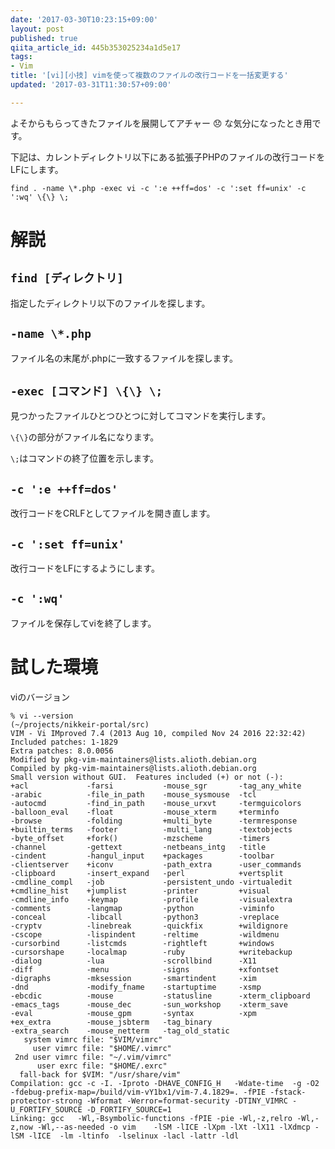 ```yaml
---
date: '2017-03-30T10:23:15+09:00'
layout: post
published: true
qiita_article_id: 445b353025234a1d5e17
tags:
- Vim
title: '[vi][小技] vimを使って複数のファイルの改行コードを一括変更する'
updated: '2017-03-31T11:30:57+09:00'

---
```

よそからもらってきたファイルを展開してアチャー :disappointed: な気分になったとき用です。  
  
下記は、カレントディレクトリ以下にある拡張子PHPのファイルの改行コードをLFにします。  
  
```shell-session
find . -name \*.php -exec vi -c ':e ++ff=dos' -c ':set ff=unix' -c ':wq' \{\} \;
```  
  
  
  
# 解説  
  
## `find [ディレクトリ]`  
  
指定したディレクトリ以下のファイルを探します。  
  
## `-name \*.php`  
  
ファイル名の末尾が.phpに一致するファイルを探します。  
  
## `-exec [コマンド] \{\} \;`  
  
見つかったファイルひとつひとつに対してコマンドを実行します。  
  
`\{\}`の部分がファイル名になります。  
  
`\;`はコマンドの終了位置を示します。  
  
## `-c ':e ++ff=dos'`  
  
改行コードをCRLFとしてファイルを開き直します。  
  
## `-c ':set ff=unix'`  
  
改行コードをLFにするようにします。  
  
## `-c ':wq'`  
  
ファイルを保存してviを終了します。  
  
# 試した環境  
  
viのバージョン  
  
```
% vi --version                                                                                                                    (~/projects/nikkeir-portal/src)
VIM - Vi IMproved 7.4 (2013 Aug 10, compiled Nov 24 2016 22:32:42)
Included patches: 1-1829
Extra patches: 8.0.0056
Modified by pkg-vim-maintainers@lists.alioth.debian.org
Compiled by pkg-vim-maintainers@lists.alioth.debian.org
Small version without GUI.  Features included (+) or not (-):
+acl             -farsi           -mouse_sgr       -tag_any_white
-arabic          -file_in_path    -mouse_sysmouse  -tcl
-autocmd         -find_in_path    -mouse_urxvt     -termguicolors
-balloon_eval    -float           -mouse_xterm     +terminfo
-browse          -folding         +multi_byte      -termresponse
+builtin_terms   -footer          -multi_lang      -textobjects
-byte_offset     +fork()          -mzscheme        -timers
-channel         -gettext         -netbeans_intg   -title
-cindent         -hangul_input    +packages        -toolbar
-clientserver    +iconv           -path_extra      -user_commands
-clipboard       -insert_expand   -perl            +vertsplit
-cmdline_compl   -job             -persistent_undo -virtualedit
+cmdline_hist    +jumplist        -printer         +visual
-cmdline_info    -keymap          -profile         -visualextra
-comments        -langmap         -python          -viminfo
-conceal         -libcall         -python3         -vreplace
-cryptv          -linebreak       -quickfix        +wildignore
-cscope          -lispindent      -reltime         -wildmenu
-cursorbind      -listcmds        -rightleft       +windows
-cursorshape     -localmap        -ruby            +writebackup
-dialog          -lua             -scrollbind      -X11
-diff            -menu            -signs           +xfontset
-digraphs        -mksession       -smartindent     -xim
-dnd             -modify_fname    -startuptime     -xsmp
-ebcdic          -mouse           -statusline      -xterm_clipboard
-emacs_tags      -mouse_dec       -sun_workshop    -xterm_save
-eval            -mouse_gpm       -syntax          -xpm
+ex_extra        -mouse_jsbterm   -tag_binary      
-extra_search    -mouse_netterm   -tag_old_static  
   system vimrc file: "$VIM/vimrc"
     user vimrc file: "$HOME/.vimrc"
 2nd user vimrc file: "~/.vim/vimrc"
      user exrc file: "$HOME/.exrc"
  fall-back for $VIM: "/usr/share/vim"
Compilation: gcc -c -I. -Iproto -DHAVE_CONFIG_H   -Wdate-time  -g -O2 -fdebug-prefix-map=/build/vim-vY1bx1/vim-7.4.1829=. -fPIE -fstack-protector-strong -Wformat -Werror=format-security -DTINY_VIMRC -U_FORTIFY_SOURCE -D_FORTIFY_SOURCE=1      
Linking: gcc   -Wl,-Bsymbolic-functions -fPIE -pie -Wl,-z,relro -Wl,-z,now -Wl,--as-needed -o vim    -lSM -lICE -lXpm -lXt -lX11 -lXdmcp -lSM -lICE  -lm -ltinfo  -lselinux -lacl -lattr -ldl 
```  
